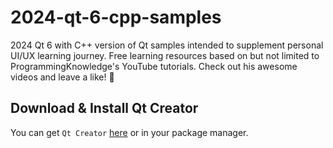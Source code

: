 # 2024-qt-6-cpp-samples

2024 Qt 6 with C++ version of Qt samples intended to supplement personal UI/UX learning journey. Free learning resources based on but not limited to ProgrammingKnowledge's YouTube tutorials. Check out his awesome videos and leave a like! 🚀

## Download & Install Qt Creator

You can get `Qt Creator` [here](https://www.qt.io/download) or in your package manager.
